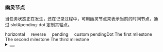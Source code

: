 ### 幽灵节点

当任务状态正在发生，还在记录过程中，可用幽灵节点来表示当前的时间节点，通过 <yc-tag>slot#pending-dot</yc-tag> 定制其轴点。

<div class="cell-demo vp-raw">
  <yc-row
    align="center"
    :style="{ marginBottom: '24px' }">
    <yc-checkbox
      :checked="!!pendingProps.direction"
      @change="(v) => onChange({ direction: v ? 'horizontal' : '' })">
      horizontal &nbsp; &nbsp;
    </yc-checkbox>
    <yc-checkbox
      :checked="!!pendingProps.reverse"
      @change="(v) => onChange({ reverse: v })">
      reverse &nbsp; &nbsp;
    </yc-checkbox>
    <yc-checkbox
      :checked="!!pendingProps.pending"
      @change="
        (v) => onChange({ pending: v ? 'This is a pending dot' : false })
      ">
      pending &nbsp; &nbsp;
    </yc-checkbox>
    <yc-checkbox
      :checked="!!pendingProps.hasPendingDot"
      @change="(v) => onChange({ hasPendingDot: v })">
      custom pendingDot
    </yc-checkbox>
  </yc-row>
  <yc-timeline v-bind="pendingProps">
    <template
      v-if="pendingProps.hasPendingDot"
      #dot>
      <IconFire :style="{ color: '#e70a0a' }" />
    </template>
    <yc-timeline-item
      label="2017-03-10"
      dotColor="#52C419">
      The first milestone
    </yc-timeline-item>
    <yc-timeline-item
      label="2018-05-12"
      dotColor="#F5222D">
      The second milestone
    </yc-timeline-item>
    <yc-timeline-item label="2020-09-30">The third milestone</yc-timeline-item>
  </yc-timeline>
</div>

<script setup>
import { ref } from 'vue';
const pendingProps = ref({});
const onChange = (newProps) => {
  pendingProps.value = {
    ...pendingProps.value,
    ...newProps,
  };
};
</script>

<details>
<summary>
 <button class="code-btn"  >
    <icon-code />
 </button>
</summary>

```vue
<template>
  <yc-row
    align="center"
    :style="{ marginBottom: '24px' }">
    <yc-checkbox
      :checked="!!pendingProps.direction"
      @change="(v) => onChange({ direction: v ? 'horizontal' : '' })">
      horizontal &nbsp; &nbsp;
    </yc-checkbox>
    <yc-checkbox
      :checked="!!pendingProps.reverse"
      @change="(v) => onChange({ reverse: v })">
      reverse &nbsp; &nbsp;
    </yc-checkbox>
    <yc-checkbox
      :checked="!!pendingProps.pending"
      @change="
        (v) => onChange({ pending: v ? 'This is a pending dot' : false })
      ">
      pending &nbsp; &nbsp;
    </yc-checkbox>

    <yc-checkbox
      :checked="!!pendingProps.hasPendingDot"
      @change="(v) => onChange({ hasPendingDot: v })">
      custom pendingDot
    </yc-checkbox>
  </yc-row>
  <yc-timeline v-bind="pendingProps">
    <template
      v-if="pendingProps.hasPendingDot"
      #dot>
      <IconFire :style="{ color: '#e70a0a' }" />
    </template>
    <yc-timeline-item
      label="2017-03-10"
      dotColor="#52C419">
      The first milestone
    </yc-timeline-item>
    <yc-timeline-item
      label="2018-05-12"
      dotColor="#F5222D">
      The second milestone
    </yc-timeline-item>
    <yc-timeline-item label="2020-09-30">The third milestone</yc-timeline-item>
  </yc-timeline>
</template>

<script setup>
import { ref } from 'vue';
const pendingProps = ref({});
const onChange = (newProps) => {
  pendingProps.value = {
    ...pendingProps.value,
    ...newProps,
  };
};
</script>
```

</details>
